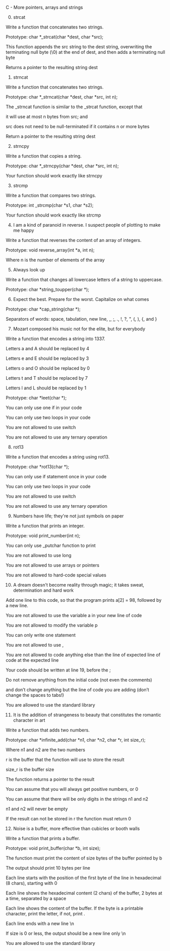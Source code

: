 C - More pointers, arrays and strings

0. strcat

Write a function that concatenates two strings.



Prototype: char *_strcat(char *dest, char *src);

This function appends the src string to the dest string, overwriting the terminating null byte (\0) at the end of dest, and then adds a terminating null byte

Returns a pointer to the resulting string dest

1. strncat

Write a function that concatenates two strings.



Prototype: char *_strncat(char *dest, char *src, int n);

The _strncat function is similar to the _strcat function, except that

it will use at most n bytes from src; and

src does not need to be null-terminated if it contains n or more bytes

Return a pointer to the resulting string dest

2. strncpy

Write a function that copies a string.



Prototype: char *_strncpy(char *dest, char *src, int n);

Your function should work exactly like strncpy

3. strcmp

Write a function that compares two strings.



Prototype: int _strcmp(char *s1, char *s2);

Your function should work exactly like strcmp

4. I am a kind of paranoid in reverse. I suspect people of plotting to make me happy

Write a function that reverses the content of an array of integers.



Prototype: void reverse_array(int *a, int n);

Where n is the number of elements of the array

5. Always look up

Write a function that changes all lowercase letters of a string to uppercase.



Prototype: char *string_toupper(char *);

6. Expect the best. Prepare for the worst. Capitalize on what comes

Prototype: char *cap_string(char *);

Separators of words: space, tabulation, new line, ,, ;, ., !, ?, ", (, ), {, and }

7. Mozart composed his music not for the elite, but for everybody

Write a function that encodes a string into 1337.



Letters a and A should be replaced by 4

Letters e and E should be replaced by 3

Letters o and O should be replaced by 0

Letters t and T should be replaced by 7

Letters l and L should be replaced by 1

Prototype: char *leet(char *);

You can only use one if in your code

You can only use two loops in your code

You are not allowed to use switch

You are not allowed to use any ternary operation

8. rot13

Write a function that encodes a string using rot13.



Prototype: char *rot13(char *);

You can only use if statement once in your code

You can only use two loops in your code

You are not allowed to use switch

You are not allowed to use any ternary operation

9. Numbers have life; they're not just symbols on paper

Write a function that prints an integer.



Prototype: void print_number(int n);

You can only use _putchar function to print

You are not allowed to use long

You are not allowed to use arrays or pointers

You are not allowed to hard-code special values

10. A dream doesn't become reality through magic; it takes sweat, determination and hard work

Add one line to this code, so that the program prints a[2] = 98, followed by a new line.



You are not allowed to use the variable a in your new line of code

You are not allowed to modify the variable p

You can only write one statement

You are not allowed to use ,

You are not allowed to code anything else than the line of expected line of code at the expected line

Your code should be written at line 19, before the ;

Do not remove anything from the initial code (not even the comments)

and don’t change anything but the line of code you are adding (don’t change the spaces to tabs!)

You are allowed to use the standard library

11. It is the addition of strangeness to beauty that constitutes the romantic character in art

Write a function that adds two numbers.



Prototype: char *infinite_add(char *n1, char *n2, char *r, int size_r);

Where n1 and n2 are the two numbers

r is the buffer that the function will use to store the result

size_r is the buffer size

The function returns a pointer to the result

You can assume that you will always get positive numbers, or 0

You can assume that there will be only digits in the strings n1 and n2

n1 and n2 will never be empty

If the result can not be stored in r the function must return 0

12. Noise is a buffer, more effective than cubicles or booth walls

Write a function that prints a buffer.



Prototype: void print_buffer(char *b, int size);

The function must print the content of size bytes of the buffer pointed by b

The output should print 10 bytes per line

Each line starts with the position of the first byte of the line in hexadecimal (8 chars), starting with 0

Each line shows the hexadecimal content (2 chars) of the buffer, 2 bytes at a time, separated by a space

Each line shows the content of the buffer. If the byte is a printable character, print the letter, if not, print .

Each line ends with a new line \n

If size is 0 or less, the output should be a new line only \n

You are allowed to use the standard library
